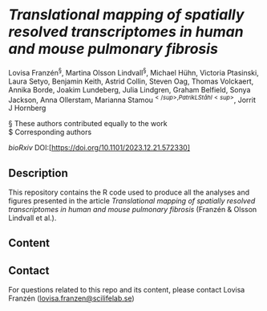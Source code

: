 # *Translational mapping of spatially resolved transcriptomes in human and mouse pulmonary fibrosis*

Lovisa Franzén<sup>§</sup>, Martina Olsson Lindvall<sup>§</sup>, Michael Hühn, Victoria Ptasinski, Laura Setyo, Benjamin Keith, Astrid Collin, Steven Oag, Thomas Volckaert, Annika Borde, Joakim Lundeberg, Julia Lindgren, Graham Belfield, Sonya Jackson, Anna Ollerstam, Marianna Stamou<sup>$</sup>, Patrik L Ståhl<sup>$</sup>, Jorrit J Hornberg

§ These authors contributed equally to the work  
$ Corresponding authors

*bioRxiv* DOI:[https://doi.org/10.1101/2023.12.21.572330]

## Description

This repository contains the R code used to produce all the analyses and figures presented in the article *Translational mapping of spatially resolved transcriptomes in human and mouse pulmonary fibrosis* (Franzén & Olsson Lindvall et al.).



## Content




## Contact

For questions related to this repo and its content, please contact Lovisa Franzén (lovisa.franzen@scilifelab.se)



